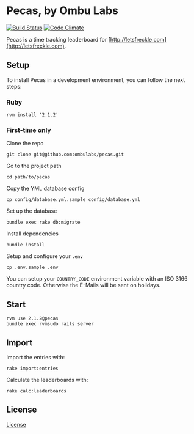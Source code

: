 Pecas, by Ombu Labs
========

[![Build Status](https://travis-ci.org/ombulabs/pecas.svg?branch=master)](https://travis-ci.org/ombulabs/pecas)
[![Code Climate](https://codeclimate.com/github/ombulabs/pecas/badges/gpa.svg)](https://codeclimate.com/github/ombulabs/pecas)

Pecas is a time tracking leaderboard for [http://letsfreckle.com](http://letsfreckle.com).

Setup
-----

To install Pecas in a development environment, you can follow the next steps:

### Ruby

    rvm install '2.1.2'

### First-time only

Clone the repo

    git clone git@github.com:ombulabs/pecas.git

Go to the project path

    cd path/to/pecas

Copy the YML database config

    cp config/database.yml.sample config/database.yml

Set up the database

    bundle exec rake db:migrate

Install dependencies

    bundle install

Setup and configure your `.env`

    cp .env.sample .env

You can setup your `COUNTRY_CODE` environment variable with an ISO 3166 country code.
Otherwise the E-Mails will be sent on holidays.

Start
-----

    rvm use 2.1.2@pecas
    bundle exec rvmsudo rails server

Import
------

Import the entries with:

    rake import:entries

Calculate the leaderboards with:

    rake calc:leaderboards

License
-----

[License]

  [license]: LICENSE

